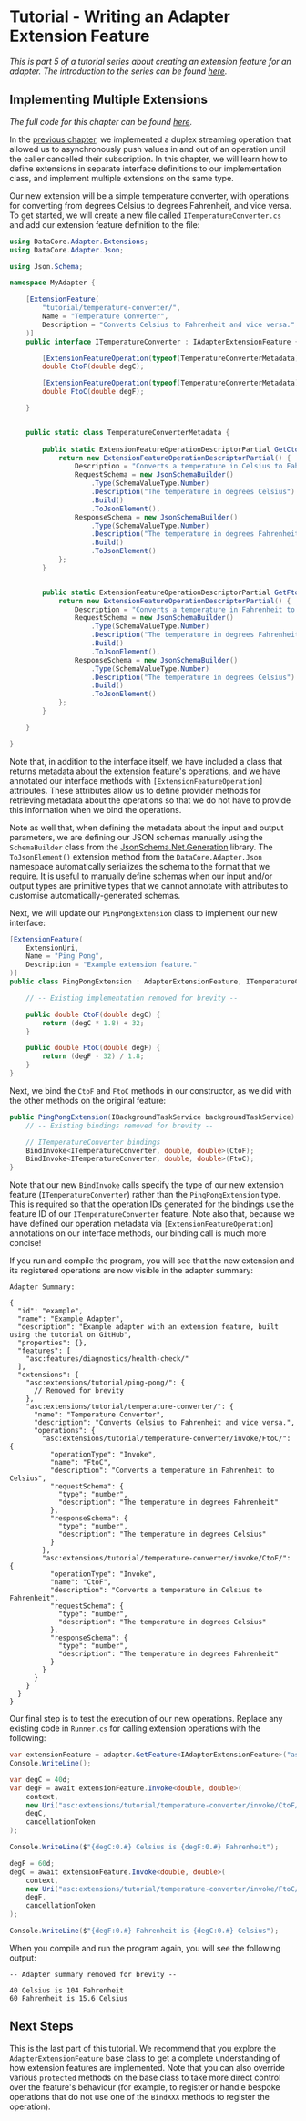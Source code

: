 # Tutorial - Writing an Adapter Extension Feature

_This is part 5 of a tutorial series about creating an extension feature for an adapter. The introduction to the series can be found [here](00-Introduction.md)._


## Implementing Multiple Extensions

_The full code for this chapter can be found [here](/examples/tutorials/writing-an-extension-feature/chapter-05)._

In the [previous chapter](04-Duplex_Streaming_Methods.md), we implemented a duplex streaming operation that allowed us to asynchronously push values in and out of an operation until the caller cancelled their subscription. In this chapter, we will learn how to define extensions in separate interface definitions to our implementation class, and implement multiple extensions on the same type.

Our new extension will be a simple temperature converter, with operations for converting from degrees Celsius to degrees Fahrenheit, and vice versa. To get started, we will create a new file called `ITemperatureConverter.cs` and add our extension feature definition to the file:

```csharp
using DataCore.Adapter.Extensions;
using DataCore.Adapter.Json;

using Json.Schema;

namespace MyAdapter {

    [ExtensionFeature(
        "tutorial/temperature-converter/",
        Name = "Temperature Converter",
        Description = "Converts Celsius to Fahrenheit and vice versa."
    )]
    public interface ITemperatureConverter : IAdapterExtensionFeature {

        [ExtensionFeatureOperation(typeof(TemperatureConverterMetadata), nameof(TemperatureConverterMetadata.GetCtoFMetadata))]
        double CtoF(double degC);

        [ExtensionFeatureOperation(typeof(TemperatureConverterMetadata), nameof(TemperatureConverterMetadata.GetFtoCMetadata))]
        double FtoC(double degF);

    }


    public static class TemperatureConverterMetadata { 
    
        public static ExtensionFeatureOperationDescriptorPartial GetCtoFMetadata() {
            return new ExtensionFeatureOperationDescriptorPartial() { 
                Description = "Converts a temperature in Celsius to Fahrenheit",
                RequestSchema = new JsonSchemaBuilder()
                    .Type(SchemaValueType.Number)
                    .Description("The temperature in degrees Celsius")
                    .Build()
                    .ToJsonElement(),
                ResponseSchema = new JsonSchemaBuilder()
                    .Type(SchemaValueType.Number)
                    .Description("The temperature in degrees Fahrenheit")
                    .Build()
                    .ToJsonElement()
            };
        }


        public static ExtensionFeatureOperationDescriptorPartial GetFtoCMetadata() {
            return new ExtensionFeatureOperationDescriptorPartial() {
                Description = "Converts a temperature in Fahrenheit to Celsius",
                RequestSchema = new JsonSchemaBuilder()
                    .Type(SchemaValueType.Number)
                    .Description("The temperature in degrees Fahrenheit")
                    .Build()
                    .ToJsonElement(),
                ResponseSchema = new JsonSchemaBuilder()
                    .Type(SchemaValueType.Number)
                    .Description("The temperature in degrees Celsius")
                    .Build()
                    .ToJsonElement()
            };
        }

    }

}
```

Note that, in addition to the interface itself, we have included a class that returns metadata about the extension feature's operations, and we have annotated our interface methods with `[ExtensionFeatureOperation]` attributes. These attributes allow us to define provider methods for retrieving metadata about the operations so that we do not have to provide this information when we bind the operations.

Note as well that, when defining the metadata about the input and output parameters, we are defining our JSON schemas manually using the `SchemaBuilder` class from the [JsonSchema.Net.Generation](https://www.nuget.org/packages/JsonSchema.Net.Generation/) library. The `ToJsonElement()` extension method from the `DataCore.Adapter.Json` namespace automatically serializes the schema to the format that we require. It is useful to manually define schemas when our input and/or output types are primitive types that we cannot annotate with attributes to customise automatically-generated schemas.

Next, we will update our `PingPongExtension` class to implement our new interface:

```csharp
[ExtensionFeature(
    ExtensionUri,
    Name = "Ping Pong",
    Description = "Example extension feature."
)]
public class PingPongExtension : AdapterExtensionFeature, ITemperatureConverter {

    // -- Existing implementation removed for brevity --

    public double CtoF(double degC) {
        return (degC * 1.8) + 32;
    }

    public double FtoC(double degF) {
        return (degF - 32) / 1.8;
    }
}
```

Next, we bind the `CtoF` and `FtoC` methods in our constructor, as we did with the other methods on the original feature:

```csharp
public PingPongExtension(IBackgroundTaskService backgroundTaskService) : base(backgroundTaskService) {
    // -- Existing bindings removed for brevity --

    // ITemperatureConverter bindings
    BindInvoke<ITemperatureConverter, double, double>(CtoF);
    BindInvoke<ITemperatureConverter, double, double>(FtoC);
}
```

Note that our new `BindInvoke` calls specify the type of our new extension feature (`ITemperatureConverter`) rather than the `PingPongExtension` type. This is required so that the operation IDs generated for the bindings use the feature ID of our `ITemperatureConverter` feature. Note also that, because we have defined our operation metadata via `[ExtensionFeatureOperation]` annotations on our interface methods, our binding call is much more concise!

If you run and compile the program, you will see that the new extension and its registered operations are now visible in the adapter summary:

```
Adapter Summary:

{
  "id": "example",
  "name": "Example Adapter",
  "description": "Example adapter with an extension feature, built using the tutorial on GitHub",
  "properties": {},
  "features": [
    "asc:features/diagnostics/health-check/"
  ],
  "extensions": {
    "asc:extensions/tutorial/ping-pong/": {
      // Removed for brevity
    },
    "asc:extensions/tutorial/temperature-converter/": {
      "name": "Temperature Converter",
      "description": "Converts Celsius to Fahrenheit and vice versa.",
      "operations": {
        "asc:extensions/tutorial/temperature-converter/invoke/FtoC/": {
          "operationType": "Invoke",
          "name": "FtoC",
          "description": "Converts a temperature in Fahrenheit to Celsius",
          "requestSchema": {
            "type": "number",
            "description": "The temperature in degrees Fahrenheit"
          },
          "responseSchema": {
            "type": "number",
            "description": "The temperature in degrees Celsius"
          }
        },
        "asc:extensions/tutorial/temperature-converter/invoke/CtoF/": {
          "operationType": "Invoke",
          "name": "CtoF",
          "description": "Converts a temperature in Celsius to Fahrenheit",
          "requestSchema": {
            "type": "number",
            "description": "The temperature in degrees Celsius"
          },
          "responseSchema": {
            "type": "number",
            "description": "The temperature in degrees Fahrenheit"
          }
        }
      }
    }
  }
}
```

Our final step is to test the execution of our new operations. Replace any existing code in `Runner.cs` for calling extension operations with the following:

```csharp
var extensionFeature = adapter.GetFeature<IAdapterExtensionFeature>("asc:extensions/tutorial/temperature-converter/");
Console.WriteLine();

var degC = 40d;
var degF = await extensionFeature.Invoke<double, double>(
    context,
    new Uri("asc:extensions/tutorial/temperature-converter/invoke/CtoF/"),
    degC,
    cancellationToken
);

Console.WriteLine($"{degC:0.#} Celsius is {degF:0.#} Fahrenheit");

degF = 60d;
degC = await extensionFeature.Invoke<double, double>(
    context,
    new Uri("asc:extensions/tutorial/temperature-converter/invoke/FtoC/"),
    degF,
    cancellationToken
);

Console.WriteLine($"{degF:0.#} Fahrenheit is {degC:0.#} Celsius");
```

When you compile and run the program again, you will see the following output:

```
-- Adapter summary removed for brevity --

40 Celsius is 104 Fahrenheit
60 Fahrenheit is 15.6 Celsius
```


## Next Steps

This is the last part of this tutorial. We recommend that you explore the `AdapterExtensionFeature` base class to get a complete understanding of how extension features are implemented. Note that you can also override various `protected` methods on the base class to take more direct control over the feature's behaviour (for example, to register or handle bespoke operations that do not use one of the `BindXXX` methods to register the operation).
